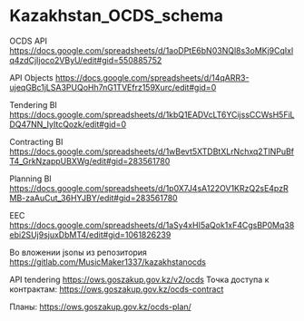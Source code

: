 # Kazakhstan_OCDS_schema

OCDS API https://docs.google.com/spreadsheets/d/1aoDPtE6bN03NQl8s3oMKj9CqIxlq4zdCjIjoco2VByU/edit#gid=550885752

API Objects https://docs.google.com/spreadsheets/d/14qARR3-ujeqGBc1jLSA3PUQoHh7nG1TVEfrz159Xurc/edit#gid=0

Tendering BI https://docs.google.com/spreadsheets/d/1kbQ1EADVcLT6YCijssCCWsH5FiLDQ47NN_IyItcQozk/edit#gid=0

Contracting BI https://docs.google.com/spreadsheets/d/1wBevt5XTDBtXLrNchxq2TINPuBfT4_GrkNzappUBXWg/edit#gid=283561780

Planning BI https://docs.google.com/spreadsheets/d/1p0X7J4sA122OV1KRzQ2sE4pzRMB-zaAuCut_36HYJBY/edit#gid=283561780

EEC https://docs.google.com/spreadsheets/d/1aSy4xHI5aQok1xF4CgsBP0Mq38ebi2SUj9sjuxDbMT4/edit#gid=1061826239

Во вложении jsonы из репозитория https://gitlab.com/MusicMaker1337/kazakhstanocds

API tendering https://ows.goszakup.gov.kz/v2/ocds
Точка доступа к контрактам: https://ows.goszakup.gov.kz/ocds-contract

Планы: https://ows.goszakup.gov.kz/ocds-plan/
